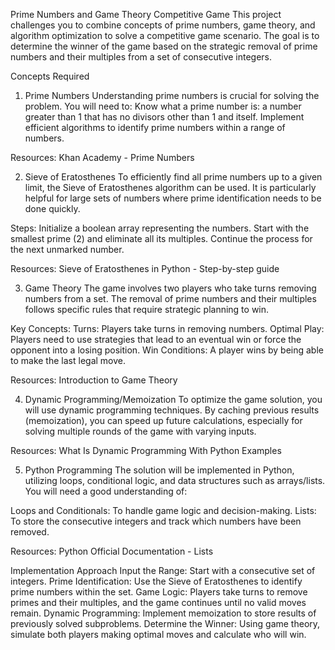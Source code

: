 Prime Numbers and Game Theory Competitive Game
This project challenges you to combine concepts of prime numbers, game theory, and algorithm optimization to solve a competitive game scenario. The goal is to determine the winner of the game based on the strategic removal of prime numbers and their multiples from a set of consecutive integers.

Concepts Required
1. Prime Numbers
Understanding prime numbers is crucial for solving the problem. You will need to:
Know what a prime number is: a number greater than 1 that has no divisors other than 1 and itself.
Implement efficient algorithms to identify prime numbers within a range of numbers.

Resources:
Khan Academy - Prime Numbers

2. Sieve of Eratosthenes
To efficiently find all prime numbers up to a given limit, the Sieve of Eratosthenes algorithm can be used. It is particularly helpful for large sets of numbers where prime identification needs to be done quickly.

Steps:
Initialize a boolean array representing the numbers.
Start with the smallest prime (2) and eliminate all its multiples.
Continue the process for the next unmarked number.

Resources:
Sieve of Eratosthenes in Python - Step-by-step guide

3. Game Theory
The game involves two players who take turns removing numbers from a set. The removal of prime numbers and their multiples follows specific rules that require strategic planning to win.

Key Concepts:
Turns: Players take turns in removing numbers.
Optimal Play: Players need to use strategies that lead to an eventual win or force the opponent into a losing position.
Win Conditions: A player wins by being able to make the last legal move.

Resources:
Introduction to Game Theory

4. Dynamic Programming/Memoization
To optimize the game solution, you will use dynamic programming techniques. By caching previous results (memoization), you can speed up future calculations, especially for solving multiple rounds of the game with varying inputs.


Resources:
What Is Dynamic Programming With Python Examples

5. Python Programming
The solution will be implemented in Python, utilizing loops, conditional logic, and data structures such as arrays/lists. You will need a good understanding of:

Loops and Conditionals: To handle game logic and decision-making.
Lists: To store the consecutive integers and track which numbers have been removed.

Resources:
Python Official Documentation - Lists

Implementation Approach
Input the Range: Start with a consecutive set of integers.
Prime Identification: Use the Sieve of Eratosthenes to identify prime numbers within the set.
Game Logic: Players take turns to remove primes and their multiples, and the game continues until no valid moves remain.
Dynamic Programming: Implement memoization to store results of previously solved subproblems.
Determine the Winner: Using game theory, simulate both players making optimal moves and calculate who will win.